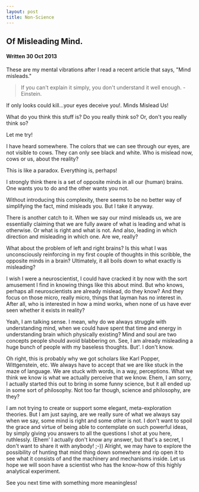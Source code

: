 ```yaml
---
layout: post
title: Non-Science
---
```


## Of Misleading Mind.

#### Written 30 Oct 2013

These are my mental vibrations after I read a recent article that says, "Mind misleads."

> If you can't explain it simply, you don't understand it well enough. - Einstein.

If only looks could kill...your eyes deceive you!. Minds Mislead Us!

What do you think this stuff is? Do you really think so? Or, don't you really think so?

Let me try!

I have heard somewhere. The colors that we can see through our eyes, are not visible to cows. They can only see black and white. Who is mislead now, cows or us, about the reality?

This is like a paradox. Everything is, perhaps!

I strongly think there is a set of opposite minds in all our (human) brains. One wants you to do and the other wants you not.

Without introducing this complexity, there seems to be no better way of simplifying the fact, mind misleads you. But I take it anyway.

There is another catch to it. When we say our mind misleads us, we are essentially claiming that we are fully aware of what is leading and what is otherwise. Or what is right and what is not. And also, leading in which direction and misleading in which one. Are we, really?

What about the problem of left and right brains? Is this what I was unconsciously reinforcing in my first couple of thoughts in this scribble, the opposite minds in a brain? Ultimately, it all boils down to what exactly is misleading?

I wish I were a neuroscientist, I could have cracked it by now with the sort amusement I find in knowing things like this about mind. But who knows, perhaps all neuroscientists are already mislead, do they know? And they focus on those micro, really micro, things that layman has no interest in. After all, who is interested in how a mind works, when none of us have ever seen whether it exists in reality?

Yeah, I am talking sense. I mean, why do we always struggle with understanding mind, when we could have spent that time and energy in understanding brain which physically existing? Mind and soul are two concepts people should avoid blabbering on. See, I am already misleading a huge bunch of people with my baseless thoughts. But'. I don't know.

Oh right, this is probably why we got scholars like Karl Popper, Wittgenstein, etc. We always have to accept that we are like stuck in the maze of language. We are stuck with words, in a way, perceptions. What we think we know is what we actually perceive that we know. Ehem, I am sorry, I actually started this out to bring in some funny science, but it all ended up in some sort of philosophy. Not too far though, science and philosophy, are they?

I am not trying to create or support some elegant, meta-exploration theories. But I am just saying, are we really sure of what we always say when we say, some mind is right and some other is not. I don't want to spoil the grace and virtue of being able to contemplate on such powerful ideas, by simply giving you answers to all the questions I shot at you here, ruthlessly. (Ehem' I actually don't know any answer, but that's a secret, I don't want to share it with anybody! ;-)) Alright, we may have to explore the possibility of hunting that mind thing down somewhere and rip open it to see what it consists of and the machinery and mechanisms inside. Let us hope we will soon have a scientist who has the know-how of this highly analytical experiment.

See you next time with something more meaningless!
